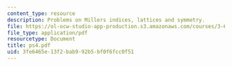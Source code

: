 ```yaml
---
content_type: resource
description: Problems on Millers indices, lattices and symmetry.
file: https://ol-ocw-studio-app-production.s3.amazonaws.com/courses/3-60-symmetry-structure-and-tensor-properties-of-materials-fall-2005/3fe6465e13f2bab992b5bf0f6fcc0f51_ps4.pdf
file_type: application/pdf
resourcetype: Document
title: ps4.pdf
uid: 3fe6465e-13f2-bab9-92b5-bf0f6fcc0f51
---
```


